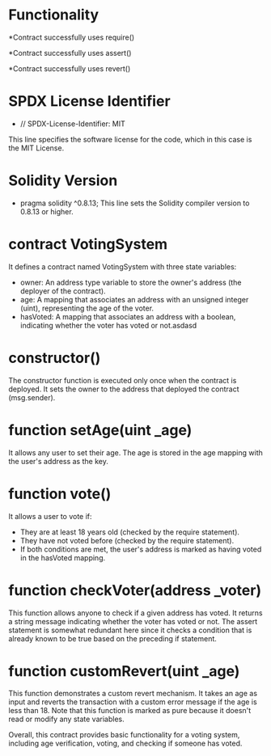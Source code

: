 # Functionality
*Contract successfully uses require()

*Contract successfully uses assert()

*Contract successfully uses revert() 

# SPDX License Identifier
* // SPDX-License-Identifier: MIT
  
This line specifies the software license for the code, which in this case is the MIT License.

# Solidity Version
* pragma solidity ^0.8.13;
This line sets the Solidity compiler version to 0.8.13 or higher.

# contract VotingSystem 
It defines a contract named VotingSystem with three state variables:
* owner: An address type variable to store the owner's address (the deployer of the contract).
* age: A mapping that associates an address with an unsigned integer (uint), representing the age of the voter.
* hasVoted: A mapping that associates an address with a boolean, indicating whether the voter has voted or not.asdasd

# constructor() 
The constructor function is executed only once when the contract is deployed. It sets the owner to the address that deployed the contract (msg.sender).

# function setAge(uint _age)
It allows any user to set their age. The age is stored in the age mapping with the user's address as the key.

# function vote() 
It allows a user to vote if:
* They are at least 18 years old (checked by the require statement).
* They have not voted before (checked by the require statement).
* If both conditions are met, the user's address is marked as having voted in the hasVoted mapping.

# function checkVoter(address _voter) 
This function allows anyone to check if a given address has voted. It returns a string message indicating whether the voter has voted or not. The assert statement is somewhat redundant here since it checks a condition that is already known to be true based on the preceding if statement.

#  function customRevert(uint _age) 
This function demonstrates a custom revert mechanism. It takes an age as input and reverts the transaction with a custom error message if the age is less than 18. Note that this function is marked as pure because it doesn't read or modify any state variables.

Overall, this contract provides basic functionality for a voting system, including age verification, voting, and checking if someone has voted.
